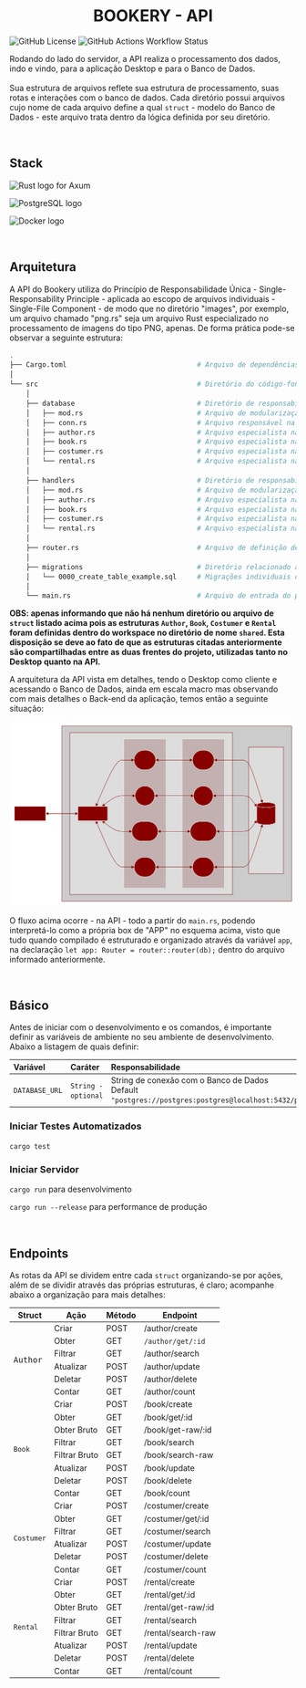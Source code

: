 <h1 align="center">BOOKERY - API</h1>

![GitHub License](https://img.shields.io/github/license/LucasGoncSilva/bookery?labelColor=101010)
![GitHub Actions Workflow Status](https://img.shields.io/github/actions/workflow/status/LucasGoncSilva/bookery/unittest.yml?style=flat&labelColor=%23101010)

Rodando do lado do servidor, a API realiza o processamento dos dados, indo e vindo, para a aplicação Desktop e para o Banco de Dados.
<br><br>
Sua estrutura de arquivos reflete sua estrutura de processamento, suas rotas e interações com o banco de dados. Cada diretório possui arquivos cujo nome de cada arquivo define a qual `struct` - modelo do Banco de Dados - este arquivo trata dentro da lógica definida por seu diretório.

<br>

## Stack

![Rust logo for Axum](https://img.shields.io/badge/Axum-ef4900?style=for-the-badge&logo=rust&logoColor=white)

![PostgreSQL logo](https://img.shields.io/badge/PostgreSQL-316192?style=for-the-badge&logo=postgresql&logoColor=white)

![Docker logo](https://img.shields.io/badge/Docker-2CA5E0?style=for-the-badge&logo=docker&logoColor=white)

<br>

## Arquitetura

A API do Bookery utiliza do Princípio de Responsabilidade Única - Single-Responsability Principle - aplicada ao escopo de arquivos individuais - Single-File Component - de modo que no diretório "images", por exemplo, um arquivo chamado "png.rs" seja um arquivo Rust especializado no processamento de imagens do tipo PNG, apenas. De forma prática pode-se observar a seguinte estrutura:

```bash
.
├── Cargo.toml                                # Arquivo de dependências do projeto
│
└── src                                       # Diretório do código-fonte
    │
    ├── database                              # Diretório de responsabilidades do Banco de Dados
    │   ├── mod.rs                            # Arquivo de modularização do diretório
    │   ├── conn.rs                           # Arquivo responsável na conexão com o Banco de Dados
    │   ├── author.rs                         # Arquivo especialista na struct "Author"
    │   ├── book.rs                           # Arquivo especialista na struct "Book"
    │   ├── costumer.rs                       # Arquivo especialista na struct "Costumer"
    │   └── rental.rs                         # Arquivo especialista na struct "Rental"
    │
    ├── handlers                              # Diretório de responsabilidades das funções de processamento
    │   ├── mod.rs                            # Arquivo de modularização do diretório
    │   ├── author.rs                         # Arquivo especialista na struct "Author"
    │   ├── book.rs                           # Arquivo especialista na struct "Book"
    │   ├── costumer.rs                       # Arquivo especialista na struct "Costumer"
    │   └── rental.rs                         # Arquivo especialista na struct "Rental"
    │
    ├── router.rs                             # Arquivo de definição de rotas e métodos
    │
    ├── migrations                            # Diretório relacionado às migrações do Banco de Dados
    │   └── 0000_create_table_example.sql     # Migrações individuais do Banco de Dados em sequência
    │
    └── main.rs                               # Arquivo de entrada do projeto - API
```

**OBS: apenas informando que não há nenhum diretório ou arquivo de `struct` listado acima pois as estruturas `Author`, `Book`, `Costumer` e `Rental` foram definidas dentro do workspace no diretório de nome `shared`. Esta disposição se deve ao fato de que as estruturas citadas anteriormente são compartilhadas entre as duas frentes do projeto, utilizadas tanto no Desktop quanto na API.**

A arquitetura da API vista em detalhes, tendo o Desktop como cliente e acessando o Banco de Dados, ainda em escala macro mas observando com mais detalhes o Back-end da aplicação, temos então a seguinte situação:

![Arquitetura Geral](./arch_api_detailed.svg)

O fluxo acima ocorre - na API - todo a partir do `main.rs`, podendo interpretá-lo como a própria box de "APP" no esquema acima, visto que tudo quando compilado é estruturado e organizado através da variável `app`, na declaração `let app: Router = router::router(db);` dentro do arquivo informado anteriormente.

<br>

## Básico

Antes de iniciar com o desenvolvimento e os comandos, é importante definir as variáveis de ambiente no seu ambiente de desenvolvimento. Abaixo a listagem de quais definir:

| Variável       | Caráter             | Responsabilidade                                                                                           |
| :------------- | :------------------ | :--------------------------------------------------------------------------------------------------------- |
| `DATABASE_URL` | `String - optional` | String de conexão com o Banco de Dados<br>Default `"postgres://postgres:postgres@localhost:5432/postgres"` |

### Iniciar Testes Automatizados

`cargo test`

### Iniciar Servidor

`cargo run` para desenvolvimento

`cargo run --release` para performance de produção

<br>

## Endpoints

As rotas da API se dividem entre cada `struct` organizando-se por ações, além de se dividir através das próprias estruturas, é claro; acompanhe abaixo a organização para mais detalhes:

<table>
    <thead>
        <tr>
            <th>Struct</th>
            <th>Ação</th>
            <th>Método</th>
            <th>Endpoint</th>
        </tr>
    </thead>
    <tbody>
        <tr>
            <td rowspan=6><pre>Author</pre></td>
            <td>Criar</td>
            <td>POST</td>
            <td>/author/create</td>
        </tr>
        <tr>
            <td>Obter</td>
            <td>GET</td>
            <td><code>/author/get/:id</code></td>
        </tr>
        <tr>
            <td>Filtrar</td>
            <td>GET</td>
            <td>/author/search</td>
        </tr>
        <tr>
            <td>Atualizar</td>
            <td>POST</td>
            <td>/author/update</td>
        </tr>
        <tr>
            <td>Deletar</td>
            <td>POST</td>
            <td>/author/delete</td>
        </tr>
        <tr>
            <td>Contar</td>
            <td>GET</td>
            <td>/author/count</td>
        </tr>
        <tr>
            <td rowspan=8><code>Book</code></td>
            <td>Criar</td>
            <td>POST</td>
            <td>/book/create</td>
        </tr>
        <tr>
            <td>Obter</td>
            <td>GET</td>
            <td>/book/get/:id</td>
        </tr>
        <tr>
            <td>Obter Bruto</td>
            <td>GET</td>
            <td>/book/get-raw/:id</td>
        </tr>
        <tr>
            <td>Filtrar</td>
            <td>GET</td>
            <td>/book/search</td>
        <tr>
            <td>Filtrar Bruto</td>
            <td>GET</td>
            <td>/book/search-raw</td>
        </tr>
        <tr>
            <td>Atualizar</td>
            <td>POST</td>
            <td>/book/update</td>
        </tr>
        <tr>
            <td>Deletar</td>
            <td>POST</td>
            <td>/book/delete</td>
        </tr>
        <tr>
            <td>Contar</td>
            <td>GET</td>
            <td>/book/count</td>
        </tr>
        <tr>
            <td rowspan=6><code>Costumer</code></td>
            <td>Criar</td>
            <td>POST</td>
            <td>/costumer/create</td>
        </tr>
        <tr>
            <td>Obter</td>
            <td>GET</td>
            <td>/costumer/get/:id</td>
        </tr>
        <tr>
            <td>Filtrar</td>
            <td>GET</td>
            <td>/costumer/search</td>
        </tr>
        <tr>
            <td>Atualizar</td>
            <td>POST</td>
            <td>/costumer/update</td>
        </tr>
        <tr>
            <td>Deletar</td>
            <td>POST</td>
            <td>/costumer/delete</td>
        </tr>
        <tr>
            <td>Contar</td>
            <td>GET</td>
            <td>/costumer/count</td>
        </tr>
        <tr>
            <td rowspan=8><code>Rental</code></td>
            <td>Criar</td>
            <td>POST</td>
            <td>/rental/create</td>
        </tr>
        <tr>
            <td>Obter</td>
            <td>GET</td>
            <td>/rental/get/:id</td>
        </tr>
        <tr>
            <td>Obter Bruto</td>
            <td>GET</td>
            <td>/rental/get-raw/:id</td>
        </tr>
        <tr>
            <td>Filtrar</td>
            <td>GET</td>
            <td>/rental/search</td>
        <tr>
            <td>Filtrar Bruto</td>
            <td>GET</td>
            <td>/rental/search-raw</td>
        </tr>
        <tr>
            <td>Atualizar</td>
            <td>POST</td>
            <td>/rental/update</td>
        </tr>
        <tr>
            <td>Deletar</td>
            <td>POST</td>
            <td>/rental/delete</td>
        </tr>
        <tr>
            <td>Contar</td>
            <td>GET</td>
            <td>/rental/count</td>
        </tr>
    </tbody>
</table>
